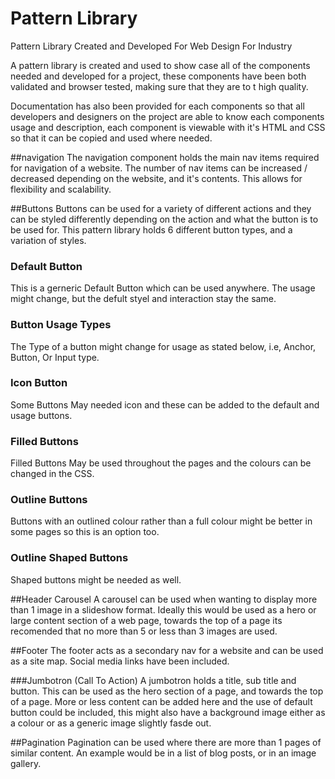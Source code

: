 # Pattern Library
Pattern Library Created and Developed For Web Design For Industry 


A pattern library is created and used to show case all of the components needed and developed for a project, these components have been both validated and browser tested, making sure that they are to t high quality. 

Documentation has also been provided for each components so that all developers and designers on the project are able to know each components usage and description, each component is viewable with it's HTML and CSS so that it can be copied and used where needed. 


##navigation 
The navigation component holds the main nav items required for navigation of a website. The number of nav items can be increased / decreased depending on the website, and it's contents. This allows for flexibility and scalability.



##Buttons
Buttons can be used for a variety of different actions and they can be styled differently depending on the action and what the button is to be used for. This pattern library holds 6 different button types, and a variation of styles.

### Default Button 
This is a gerneric Default Button which can be used anywhere. The usage might change, but the defult styel and interaction stay the same.

### Button Usage Types
The Type of a button might change for usage as stated below, i.e, Anchor, Button, Or Input type.

### Icon Button 
Some Buttons May needed icon and these can be added to the default and usage buttons.

### Filled Buttons
Filled Buttons May be used throughout the pages and the colours can be changed in the CSS.

### Outline Buttons
Buttons with an outlined colour rather than a full colour might be better in some pages so this is an option too.

### Outline Shaped Buttons 
Shaped buttons might be needed as well.




##Header Carousel
A carousel can be used when wanting to display more than 1 image in a slideshow format. Ideally this would be used as a hero or large content section of a web page, towards the top of a page its recomended that no more than 5 or less than 3 images are used. 



##Footer
The footer acts as a secondary nav for a website and can be used as a site map. Social media links have been included.




###Jumbotron (Call To Action)
A jumbotron holds a title, sub title and button. This can be used as the hero section of a page, and towards the top of a page. More or less content can be added here and the use of default button could be included, this might also have a background image either as a colour or as a generic image slightly fasde out.



##Pagination
Pagination can be used where there are more than 1 pages of similar content. An example would be in a list of blog posts, or in an image gallery. 
